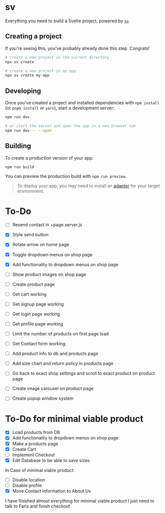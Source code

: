 # sv

Everything you need to build a Svelte project, powered by [`sv`](https://github.com/sveltejs/cli).

## Creating a project

If you're seeing this, you've probably already done this step. Congrats!

```bash
# create a new project in the current directory
npx sv create

# create a new project in my-app
npx sv create my-app
```

## Developing

Once you've created a project and installed dependencies with `npm install` (or `pnpm install` or `yarn`), start a development server:

```bash
npm run dev

# or start the server and open the app in a new browser tab
npm run dev -- --open
```

## Building

To create a production version of your app:

```bash
npm run build
```

You can preview the production build with `npm run preview`.

> To deploy your app, you may need to install an [adapter](https://svelte.dev/docs/kit/adapters) for your target environment.

# To-Do
- [ ] Resend contact in +page.server.js
- [x] Style send button
- [x] Rotate arrow on home page
- [x] Toggle dropdown menus on shop page
- [x] Add functionality to dropdown menus on shop page
- [ ] Show product images on shop page
- [ ] Create product page
- [ ] Get cart working
- [ ] Get signup page working
- [ ] Get login page working
- [ ] Get profile page working
- [ ] Limit the number of products on first page load
- [ ] Get Contact form working
- [ ] Add product info to db and products page
- [ ] Add size chart and return policy in products page
- [ ] Go back to exact shop settings and scroll to exact product on product page
- [ ] Create image carousel on product page
- [ ] Create popup window system


# To-Do for minimal viable product
- [x] Load products from DB
- [x] Add functionality to dropdown menus on shop page
- [x] Make a products page
- [x] Create Cart
- [ ] Implement Checkout
- [x] Edit Database to be able to save sizes

In Case of minimal viable product:
- [ ] Disable location
- [ ] Disable profile
- [x] Move Contact Information to About Us

I have finished almost everything for minimal viable product
I just need to talk to Faris and finish checkout
